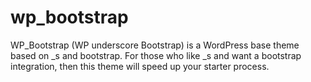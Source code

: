 wp_bootstrap
============

WP_Bootstrap (WP underscore Bootstrap) is a WordPress base theme based on _s and bootstrap.
For those who like _s and want a bootstrap integration, then this theme will speed up your starter process.

